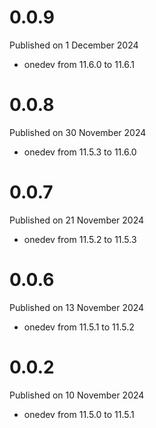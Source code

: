 # 0.0.9

Published on 1 December 2024

- onedev from 11.6.0 to 11.6.1

# 0.0.8

Published on 30 November 2024

- onedev from 11.5.3 to 11.6.0

# 0.0.7

Published on 21 November 2024

- onedev from 11.5.2 to 11.5.3

# 0.0.6

Published on 13 November 2024

- onedev from 11.5.1 to 11.5.2

# 0.0.2

Published on 10 November 2024

- onedev from 11.5.0 to 11.5.1

